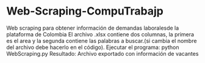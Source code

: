 # Web-Scraping-CompuTrabajp
Web scraping para obtener información de demandas laboralesde la plataforma  de Colombia
El archivo .xlsx contiene dos columnas, la primera es el area y la segunda contiene las palabras a buscar.(si cambia el nombre del archivo debe hacerlo en el código).
Ejecutar el programa: python WebScraping.py
Resultado: Archivo exportado con información de vacantes
